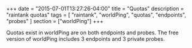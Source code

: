 +++
date = "2015-07-01T13:27:26-04:00"
title = "Quotas"
description = "raintank quotas"
tags = [ "raintank", "worldPing", "quotas", "endpoints", "probes" ]
section = ["worldPing"]
+++

Quotas exist in worldPing are on both endpoints and probes. The free version of worldPing includes 3 endpoints and 3 private probes.
